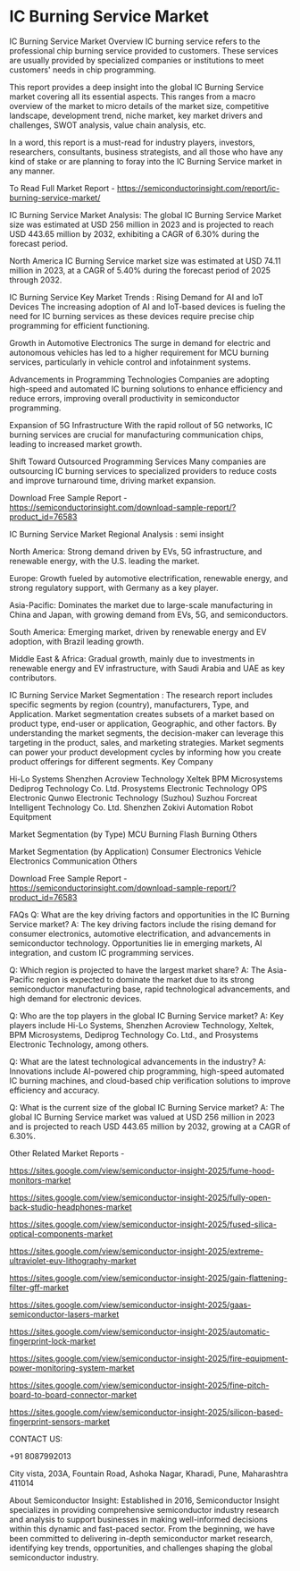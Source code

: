 <h1>IC Burning Service Market</h1>
IC Burning Service Market Overview
IC burning service refers to the professional chip burning service provided to customers. These services are usually provided by specialized companies or institutions to meet customers' needs in chip programming.

This report provides a deep insight into the global IC Burning Service market covering all its essential aspects. This ranges from a macro overview of the market to micro details of the market size, competitive landscape, development trend, niche market, key market drivers and challenges, SWOT analysis, value chain analysis, etc.

In a word, this report is a must-read for industry players, investors, researchers, consultants, business strategists, and all those who have any kind of stake or are planning to foray into the IC Burning Service market in any manner.

To Read Full Market Report -
https://semiconductorinsight.com/report/ic-burning-service-market/

IC Burning Service Market Analysis:
The global IC Burning Service Market size was estimated at USD 256 million in 2023 and is projected to reach USD 443.65 million by 2032, exhibiting a CAGR of 6.30% during the forecast period.

North America IC Burning Service market size was estimated at USD 74.11 million in 2023, at a CAGR of 5.40% during the forecast period of 2025 through 2032.

IC Burning Service Key Market Trends :
Rising Demand for AI and IoT Devices
The increasing adoption of AI and IoT-based devices is fueling the need for IC burning services as these devices require precise chip programming for efficient functioning.

Growth in Automotive Electronics
The surge in demand for electric and autonomous vehicles has led to a higher requirement for MCU burning services, particularly in vehicle control and infotainment systems.

Advancements in Programming Technologies
Companies are adopting high-speed and automated IC burning solutions to enhance efficiency and reduce errors, improving overall productivity in semiconductor programming.

Expansion of 5G Infrastructure
With the rapid rollout of 5G networks, IC burning services are crucial for manufacturing communication chips, leading to increased market growth.

Shift Toward Outsourced Programming Services
Many companies are outsourcing IC burning services to specialized providers to reduce costs and improve turnaround time, driving market expansion.

Download Free Sample Report -
https://semiconductorinsight.com/download-sample-report/?product_id=76583

IC Burning Service Market Regional Analysis :
semi insight

North America:
Strong demand driven by EVs, 5G infrastructure, and renewable energy, with the U.S. leading the market.

Europe:
Growth fueled by automotive electrification, renewable energy, and strong regulatory support, with Germany as a key player.

Asia-Pacific:
Dominates the market due to large-scale manufacturing in China and Japan, with growing demand from EVs, 5G, and semiconductors.

South America:
Emerging market, driven by renewable energy and EV adoption, with Brazil leading growth.

Middle East & Africa:
Gradual growth, mainly due to investments in renewable energy and EV infrastructure, with Saudi Arabia and UAE as key contributors.

IC Burning Service Market Segmentation :
The research report includes specific segments by region (country), manufacturers, Type, and Application. Market segmentation creates subsets of a market based on product type, end-user or application, Geographic, and other factors. By understanding the market segments, the decision-maker can leverage this targeting in the product, sales, and marketing strategies. Market segments can power your product development cycles by informing how you create product offerings for different segments.
Key Company

Hi-Lo Systems
Shenzhen Acroview Technology
Xeltek
BPM Microsystems
Dediprog Technology Co.
Ltd.
Prosystems Electronic Technology
OPS Electronic
Qunwo Electronic Technology (Suzhou)
Suzhou Forcreat Intelligent Technology Co.
Ltd.
Shenzhen Zokivi Automation Robot Equitpment

Market Segmentation (by Type)
MCU Burning
Flash Burning
Others

Market Segmentation (by Application)
Consumer Electronics
Vehicle Electronics
Communication
Others

Download Free Sample Report -
https://semiconductorinsight.com/download-sample-report/?product_id=76583

FAQs
Q: What are the key driving factors and opportunities in the IC Burning Service market?
A: The key driving factors include the rising demand for consumer electronics, automotive electrification, and advancements in semiconductor technology. Opportunities lie in emerging markets, AI integration, and custom IC programming services.

Q: Which region is projected to have the largest market share?
A: The Asia-Pacific region is expected to dominate the market due to its strong semiconductor manufacturing base, rapid technological advancements, and high demand for electronic devices.

Q: Who are the top players in the global IC Burning Service market?
A: Key players include Hi-Lo Systems, Shenzhen Acroview Technology, Xeltek, BPM Microsystems, Dediprog Technology Co. Ltd., and Prosystems Electronic Technology, among others.

Q: What are the latest technological advancements in the industry?
A: Innovations include AI-powered chip programming, high-speed automated IC burning machines, and cloud-based chip verification solutions to improve efficiency and accuracy.

Q: What is the current size of the global IC Burning Service market?
A: The global IC Burning Service market was valued at USD 256 million in 2023 and is projected to reach USD 443.65 million by 2032, growing at a CAGR of 6.30%.

Other Related Market Reports -

https://sites.google.com/view/semiconductor-insight-2025/fume-hood-monitors-market

https://sites.google.com/view/semiconductor-insight-2025/fully-open-back-studio-headphones-market

https://sites.google.com/view/semiconductor-insight-2025/fused-silica-optical-components-market

https://sites.google.com/view/semiconductor-insight-2025/extreme-ultraviolet-euv-lithography-market

https://sites.google.com/view/semiconductor-insight-2025/gain-flattening-filter-gff-market

https://sites.google.com/view/semiconductor-insight-2025/gaas-semiconductor-lasers-market

https://sites.google.com/view/semiconductor-insight-2025/automatic-fingerprint-lock-market

https://sites.google.com/view/semiconductor-insight-2025/fire-equipment-power-monitoring-system-market

https://sites.google.com/view/semiconductor-insight-2025/fine-pitch-board-to-board-connector-market

https://sites.google.com/view/semiconductor-insight-2025/silicon-based-fingerprint-sensors-market

CONTACT US:

+91 8087992013

City vista, 203A, Fountain Road, Ashoka Nagar, Kharadi, Pune, Maharashtra 411014

About Semiconductor Insight:
Established in 2016, Semiconductor Insight specializes in providing comprehensive semiconductor industry research and analysis to support businesses in making well-informed decisions within this dynamic and fast-paced sector. From the beginning, we have been committed to delivering in-depth semiconductor market research, identifying key trends, opportunities, and challenges shaping the global semiconductor industry.
